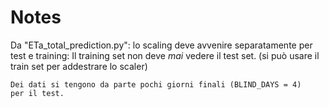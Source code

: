 # Notes

Da "ETa_total_prediction.py":
	lo scaling deve avvenire separatamente per test e training: 
	Il training set non deve *mai* vedere il test set. 
	(si può usare il train set per addestrare lo scaler)

	Dei dati si tengono da parte pochi giorni finali (BLIND_DAYS = 4)
	per il test. 
